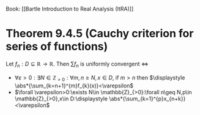Book: [[Bartle Introduction to Real Analysis (ItRA)]]
# Theorem 9.4.5 (Cauchy criterion for series of functions)
Let $f_{n}:D\subseteq \mathbb{R}\to \mathbb{R}$.
Then $\sum f_{n}$ is uniformly convergent $\iff$
- $\forall \varepsilon>0:\exists N\in \mathbb{Z}_{>0}:\forall m,n\geq N,x\in D$, if $m>n$ then $\displaystyle \abs*{\sum_{k=n+1}^{m}f_{k}(x)}<\varepsilon$
- $\forall \varepsilon>0:\exists N\in \mathbb{Z}_{>0}:\forall n\geq N,p\in \mathbb{Z}_{>0},x\in D:\displaystyle \abs*{\sum_{k=1}^{p}x_{n+k}}<\varepsilon$